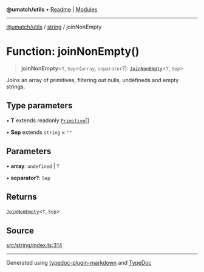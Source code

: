**@umatch/utils** • [Readme](../../index.md) \| [Modules](../../modules.md)

***

[@umatch/utils](../../modules.md) / [string](../index.md) / joinNonEmpty

# Function: joinNonEmpty()

> **joinNonEmpty**\<`T`, `Sep`\>(`array`, `separator`?): [`JoinNonEmpty`](../type-aliases/JoinNonEmpty.md)\<`T`, `Sep`\>

Joins an array of primitives, filtering out nulls, undefineds and empty strings.

## Type parameters

• **T** extends readonly [`Primitive`](../../index/type-aliases/Primitive.md)[]

• **Sep** extends `string` = `""`

## Parameters

• **array**: `undefined` \| `T`

• **separator?**: `Sep`

## Returns

[`JoinNonEmpty`](../type-aliases/JoinNonEmpty.md)\<`T`, `Sep`\>

## Source

[src/string/index.ts:314](https://github.com/umatch-oficial/utils/blob/7369e19/src/string/index.ts#L314)

***

Generated using [typedoc-plugin-markdown](https://www.npmjs.com/package/typedoc-plugin-markdown) and [TypeDoc](https://typedoc.org/)
